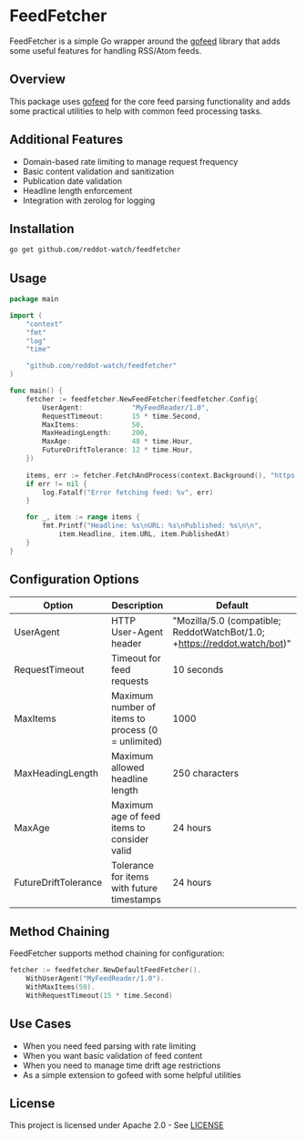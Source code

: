 # FeedFetcher

FeedFetcher is a simple Go wrapper around the [gofeed](https://github.com/mmcdole/gofeed) library that adds some useful features for handling RSS/Atom feeds.

## Overview

This package uses [gofeed](https://github.com/mmcdole/gofeed) for the core feed parsing functionality and adds some practical utilities to help with common feed processing tasks.

## Additional Features

- Domain-based rate limiting to manage request frequency
- Basic content validation and sanitization
- Publication date validation
- Headline length enforcement
- Integration with zerolog for logging

## Installation

```bash
go get github.com/reddot-watch/feedfetcher
```

## Usage

```go
package main

import (
	"context"
	"fmt"
	"log"
	"time"

	"github.com/reddot-watch/feedfetcher"
)

func main() {
	fetcher := feedfetcher.NewFeedFetcher(feedfetcher.Config{
		UserAgent:            "MyFeedReader/1.0",
		RequestTimeout:       15 * time.Second,
		MaxItems:             50,
		MaxHeadingLength:     200,
		MaxAge:               48 * time.Hour,
		FutureDriftTolerance: 12 * time.Hour,
	})
	
	items, err := fetcher.FetchAndProcess(context.Background(), "https://example.com/feed.xml")
	if err != nil {
		log.Fatalf("Error fetching feed: %v", err)
	}

	for _, item := range items {
		fmt.Printf("Headline: %s\nURL: %s\nPublished: %s\n\n",
			item.Headline, item.URL, item.PublishedAt)
	}
}
```

## Configuration Options

| Option | Description | Default |
|--------|-------------|---------|
| UserAgent | HTTP User-Agent header | "Mozilla/5.0 (compatible; ReddotWatchBot/1.0; +https://reddot.watch/bot)" |
| RequestTimeout | Timeout for feed requests | 10 seconds |
| MaxItems | Maximum number of items to process (0 = unlimited) | 1000 |
| MaxHeadingLength | Maximum allowed headline length | 250 characters |
| MaxAge | Maximum age of feed items to consider valid | 24 hours |
| FutureDriftTolerance | Tolerance for items with future timestamps | 24 hours |

## Method Chaining

FeedFetcher supports method chaining for configuration:

```go
fetcher := feedfetcher.NewDefaultFeedFetcher().
    WithUserAgent("MyFeedReader/1.0").
    WithMaxItems(50).
    WithRequestTimeout(15 * time.Second)
```

## Use Cases

- When you need feed parsing with rate limiting
- When you want basic validation of feed content
- When you need to manage time drift age restrictions
- As a simple extension to gofeed with some helpful utilities

## License

This project is licensed under Apache 2.0 - See [LICENSE](LICENSE)